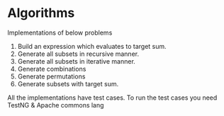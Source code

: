 Algorithms
==========
Implementations of below problems
1. Build an expression which evaluates to target sum.
2. Generate all subsets in recursive manner.
3. Generate all subsets in iterative manner.
4. Generate combinations
5. Generate permutations
6. Generate subsets with target sum.
 
All the implementations have test cases. To run the test cases you need TestNG & Apache commons lang
